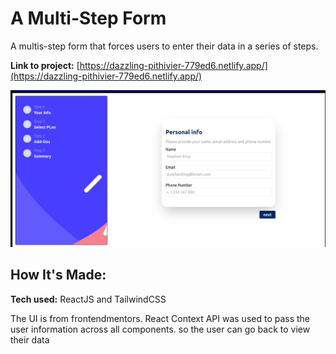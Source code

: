 # A Multi-Step Form
A multis-step form that forces users to enter their data in a series of steps.

**Link to project:** [https://dazzling-pithivier-779ed6.netlify.app/](https://dazzling-pithivier-779ed6.netlify.app/)

<img src="multi-step-form.png" alt="banner"/>

## How It's Made:

**Tech used:** ReactJS and TailwindCSS

The UI is from frontendmentors. React Context API was used to pass the user information across all components. so the user can go back to view their data
